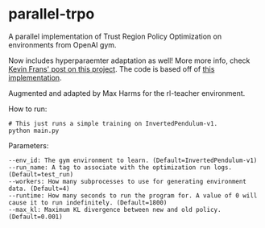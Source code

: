 # parallel-trpo

A parallel implementation of Trust Region Policy Optimization on environments from OpenAI gym.

Now includes hyperparaemter adaptation as well! More more info, check [Kevin Frans' post on this project](http://kvfrans.com/speeding-up-trpo-through-parallelization-and-parameter-adaptation/).
The code is based off of [this implementation](https://github.com/ilyasu123/trpo).

Augmented and adapted by Max Harms for the rl-teacher environment.

How to run:
```
# This just runs a simple training on InvertedPendulum-v1.
python main.py
```
Parameters:
```
--env_id: The gym environment to learn. (Default=InvertedPendulum-v1)
--run_name: A tag to associate with the optimization run logs. (Default=test_run)
--workers: How many subprocesses to use for generating environment data. (Default=4)
--runtime: How many seconds to run the program for. A value of 0 will cause it to run indefinitely. (Default=1800)
--max_kl: Maximum KL divergence between new and old policy. (Default=0.001)
```
